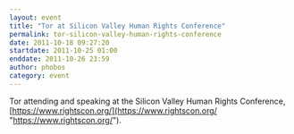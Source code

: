 ```yaml
---
layout: event
title: "Tor at Silicon Valley Human Rights Conference"
permalink: tor-silicon-valley-human-rights-conference
date: 2011-10-18 09:27:20
startdate: 2011-10-25 01:00
enddate: 2011-10-26 23:59
author: phobos
category: event
---
```


Tor attending and speaking at the Silicon Valley Human Rights Conference, [https://www.rightscon.org/](https://www.rightscon.org/ "https://www.rightscon.org/").
